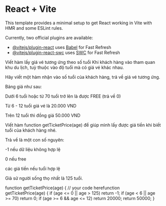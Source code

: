 # React + Vite

This template provides a minimal setup to get React working in Vite with HMR and some ESLint rules.

Currently, two official plugins are available:

- [@vitejs/plugin-react](https://github.com/vitejs/vite-plugin-react/blob/main/packages/plugin-react/README.md) uses [Babel](https://babeljs.io/) for Fast Refresh
- [@vitejs/plugin-react-swc](https://github.com/vitejs/vite-plugin-react-swc) uses [SWC](https://swc.rs/) for Fast Refresh



Viết hàm lấy giá vé tương ứng theo số tuổi
Khi khách hàng vào tham quan khu du lịch, tuỳ thuộc vào độ tuổi mà có giá vé khác nhau.

Hãy viết một hàm nhận vào số tuổi của khách hàng, trả về giá vé tương ứng.



Bảng giá như sau:

Dưới 6 tuổi hoặc từ 70 tuổi trở lên là được FREE (trả về 0)

Từ 6 - 12 tuổi giá vé là 20.000 VND

Trên 12 tuổi thì đồng giá 50.000 VND



Viết hàm function getTicketPrice(age)  để giúp mình lấy được giá tiền khi biết tuổi của khách hàng nhé.

Trả về là một con số nguyên:

-1 nếu dữ liệu không hợp lệ

0 nếu free

các giá tiền nếu tuổi hợp lệ

Giả sử người sống thọ nhất là 125 tuổi.

function getTicketPrice(age) {
    // your code herefunction getTicketPrice(age) {
  if (age <= 0 || age > 125) return -1;
  if (age < 6 || age >= 70) return 0;
  if (age >= 6 && age <= 12) return 20000;
  return 50000;
}